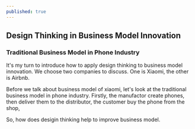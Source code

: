 ```yaml
---
published: true
---
```


## Design Thinking in Business Model Innovation

### Traditional Business Model in Phone Industry

  It's my turn to introduce how to apply design thinking to business model innovation. We choose two companies to discuss. One is Xiaomi, the other is Airbnb.

  Before we talk about business model of xiaomi, let's look at the traditional business model in phone industry. Firstly, the manufactor create phones, then deliver them to the distributor, the customer buy the phone from the shop, 

  So, how does desigin thinking help to improve business model.
